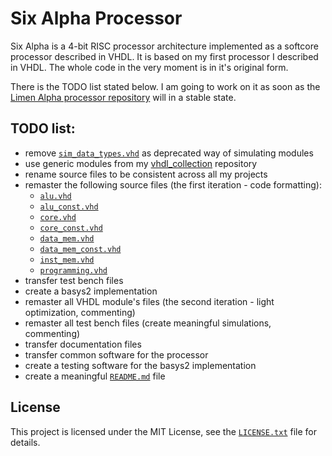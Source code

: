 # Six Alpha Processor

Six Alpha is a 4-bit RISC processor architecture implemented as a softcore processor described in VHDL. It is based on my first processor I described in VHDL. The whole code in the very moment is in it's original form.

There is the TODO list stated below. I am going to work on it as soon as the [Limen Alpha processor repository](https://github.com/dominiksalvet/limen_alpha) will in a stable state.

## TODO list:
* remove [`sim_data_types.vhd`](src/sim_data_types.vhd) as deprecated way of simulating modules
* use generic modules from my [vhdl_collection](https://github.com/dominiksalvet/vhdl_collection) repository
* rename source files to be consistent across all my projects
* remaster the following source files (the first iteration - code formatting):
  * [`alu.vhd`](src/alu.vhd)
  * [`alu_const.vhd`](src/alu_const.vhd)
  * [`core.vhd`](src/core.vhd)
  * [`core_const.vhd`](src/core_const.vhd)
  * [`data_mem.vhd`](src/data_mem.vhd)
  * [`data_mem_const.vhd`](src/data_mem_const.vhd)
  * [`inst_mem.vhd`](src/inst_mem.vhd)
  * [`programming.vhd`](src/programming.vhd)
* transfer test bench files
* create a basys2 implementation
* remaster all VHDL module's files (the second iteration - light optimization, commenting)
* remaster all test bench files (create meaningful simulations, commenting)
* transfer documentation files
* transfer common software for the processor
* create a testing software for the basys2 implementation
* create a meaningful [`README.md`](README.md) file

## License

This project is licensed under the MIT License, see the [`LICENSE.txt`](LICENSE.txt) file for details.

